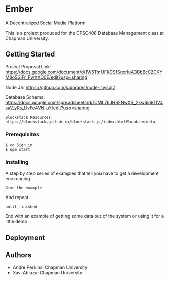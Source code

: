 # Ember
A Decentralized Social Media Platform

This is a project produced for the CPSC408 Database Management class at Chapman University.

## Getting Started
Project Proposal Link: https://docs.google.com/document/d/1W5TmUFKCSfSqorIuA3BbBc02CKYM8o5GiFr_FwXXO0E/edit?usp=sharing

Node JS: https://github.com/sidorares/node-mysql2

Database Schema: https://docs.google.com/spreadsheets/d/1CML76JHSFNwXS_2kw6jo811V4saV_yRs_DvFc4VN-uY/edit?usp=sharing
```
Blockstack Resources: https://blockstack.github.io/blockstack.js/index.html#loaduserdata
```
### Prerequisites

```
$ cd Sign_in
$ npm start
```

### Installing

A step by step series of examples that tell you have to get a development env running


```
Give the example
```

And repeat

```
until finished
```

End with an example of getting some data out of the system or using it for a little demo

## Deployment

## Authors

- Andre Perkins: Chapman University
- Xavi Ablaza: Chapman University
